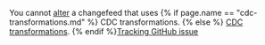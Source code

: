 You cannot [alter](alter-changefeed.html) a changefeed that uses {% if page.name == "cdc-transformations.md" %} CDC transformations. {% else %} [CDC transformations](cdc-transformations.html). {% endif %}[Tracking GitHub issue](https://github.com/cockroachdb/cockroach/issues/83033)